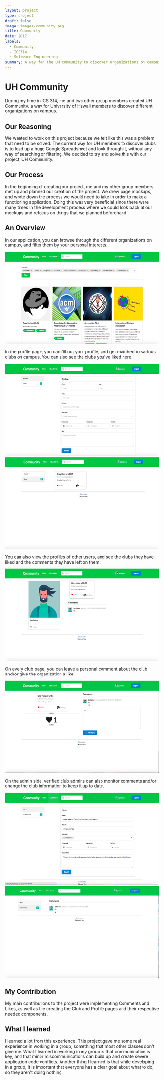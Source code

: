 ```yaml
---
layout: project
type: project
draft: false
image: images/community.png
title: Community
date: 2017
labels:
  - Community
  - ICS314
  - Software Engineering
summary: A way for the UH community to discover organizations on campus.
---
```


# UH Community

During my time in ICS 314, me and two other group members created UH Community, a way for University of Hawaii members to discover different organizations on campus. 

## Our Reasoning
We wanted to work on this project because we felt like this was a problem that need to be solved. The current way for UH members to discover clubs is to load up a huge Google Spreadsheet and look through it, without any way of searching or filtering. We decided to try and solve this with our project, UH Community.

## Our Process
In the beginning of creating our project, me and my other group members met up and planned our creation of the project. We drew page mockups, and wrote down the process we would need to take in order to make a functioning application. Doing this was very beneficial since there were many times in the development process where we could look back at our mockups and refocus on things that we planned beforehand.

## An Overview
In our application, you can browse through the different organizations on campus, and filter them by your personal interests. 

<center>
  <img style="height: 300px;" src="../images/browse.png"/>
</center>

In the profile page, you can fill out your profile, and get matched to various clubs on campus. You can also see the clubs you've liked here.

<center>
  <img style="height: 300px;" src="../images/profile-page1.png"/>
  <img style="height: 300px;" src="../images/profile-page2.png"/>
</center>

You can also view the profiles of other users, and see the clubs they have liked and the comments they have left on them.

<center>
  <img style="height: 300px;" src="../images/other-profile.png"/>
</center>

On every club page, you can leave a personal comment about the club and/or give the organization a like.

<center>
  <img style="height: 300px;" src="../images/club-page.png"/>
</center>

On the admin side, verified club admins can also monitor comments and/or change the club information to keep it up to date.

<center>
  <img style="height: 300px;" src="../images/club-admin1.png"/>
  <img style="height: 300px;" src="../images/club-admin2.png"/>
</center>

## My Contribution
My main contributions to the project were implementing Comments and Likes, as well as the creating the Club and Profile pages and their respective needed components.

## What I learned
I learned a lot from this experience. This project gave me some real experience in working in a group, something that most other classes don't give me. What I learned in working in my group is that communication is key, and that minor miscommunications can build up and create severe application code conflicts. Another thing I learned is that while developing in a group, it is important that everyone has a clear goal about what to do, so they aren't doing nothing.

